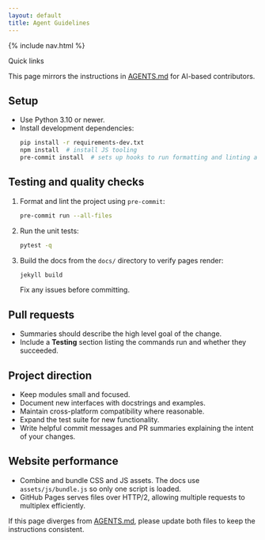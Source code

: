 ```yaml
---
layout: default
title: Agent Guidelines
---
```


{% include nav.html %}

<div id="toc">
  <p class="toc-title">Quick links</p>
</div>

This page mirrors the instructions in [AGENTS.md](../AGENTS.md) for AI-based contributors.

## Setup

- Use Python 3.10 or newer.
- Install development dependencies:
  ```bash
  pip install -r requirements-dev.txt
  npm install  # install JS tooling
  pre-commit install  # sets up hooks to run formatting and linting automatically
  ```

## Testing and quality checks

1. Format and lint the project using `pre-commit`:
   ```bash
   pre-commit run --all-files
   ```
2. Run the unit tests:
   ```bash
   pytest -q
   ```
3. Build the docs from the `docs/` directory to verify pages render:
   ```bash
   jekyll build
   ```
   Fix any issues before committing.

## Pull requests

- Summaries should describe the high level goal of the change.
- Include a **Testing** section listing the commands run and whether they succeeded.

## Project direction

- Keep modules small and focused.
- Document new interfaces with docstrings and examples.
- Maintain cross-platform compatibility where reasonable.
- Expand the test suite for new functionality.
- Write helpful commit messages and PR summaries explaining the intent of your changes.

## Website performance

- Combine and bundle CSS and JS assets. The docs use `assets/js/bundle.js` so only one script is loaded.
- GitHub Pages serves files over HTTP/2, allowing multiple requests to multiplex efficiently.

If this page diverges from [AGENTS.md](../AGENTS.md), please update both files to keep the instructions consistent.
